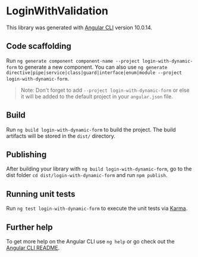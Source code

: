 # LoginWithValidation

This library was generated with [Angular CLI](https://github.com/angular/angular-cli) version 10.0.14.

## Code scaffolding

Run `ng generate component component-name --project login-with-dynamic-form` to generate a new component. You can also use `ng generate directive|pipe|service|class|guard|interface|enum|module --project login-with-dynamic-form`.
> Note: Don't forget to add `--project login-with-dynamic-form` or else it will be added to the default project in your `angular.json` file. 

## Build

Run `ng build login-with-dynamic-form` to build the project. The build artifacts will be stored in the `dist/` directory.

## Publishing

After building your library with `ng build login-with-dynamic-form`, go to the dist folder `cd dist/login-with-dynamic-form` and run `npm publish`.

## Running unit tests

Run `ng test login-with-dynamic-form` to execute the unit tests via [Karma](https://karma-runner.github.io).

## Further help

To get more help on the Angular CLI use `ng help` or go check out the [Angular CLI README](https://github.com/angular/angular-cli/blob/master/README.md).
